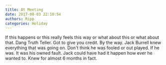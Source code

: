 ```yaml
---
title: At Meeting
date: 2017-08-03 22:10:54
authors: Ripp
categories: Holiday
---
```


 If this happens or this really feels this way or what about this or what about that. Dang Truth Teller. Got to give you credit. By the way. Jack Burrell knew everything that was going on. Don't think he was fooled or out played. If he was. It was his owned fault. Jack could have had it happen how ever he wanted to. Knew for almost 6 months in fact.
